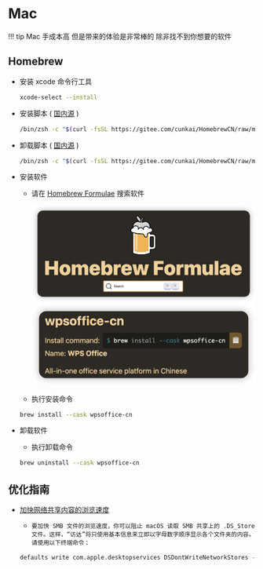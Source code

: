 # Mac

!!! tip
    Mac 手成本高 但是带来的体验是非常棒的 除非找不到你想要的软件

## Homebrew

- 安装 xcode 命令行工具

    ```zsh
    xcode-select --install
    ```

- 安装脚本 ( [国内源](https://gitee.com/cunkai/HomebrewCN) )

    ```zsh
    /bin/zsh -c "$(curl -fsSL https://gitee.com/cunkai/HomebrewCN/raw/master/Homebrew.sh)"
    ```

- 卸载脚本 ( [国内源](https://gitee.com/cunkai/HomebrewCN) )

    ```zsh
    /bin/zsh -c "$(curl -fsSL https://gitee.com/cunkai/HomebrewCN/raw/master/HomebrewUninstall.sh)"
    ```

- 安装软件

    - 请在 [Homebrew Formulae](https://formulae.brew.sh/) 搜索软件

        ![img](../image/homebrew.png)
        ![img](../image/wpsoffice-cn.png)

    - 执行安装命令

    ```zsh
    brew install --cask wpsoffice-cn
    ```

- 卸载软件

    - 执行卸载命令

    ```zsh
    brew uninstall --cask wpsoffice-cn
    ```

## 优化指南

- [加快网络共享内容的浏览速度](https://support.apple.com/zh-cn/102064)

    - `要加快 SMB 文件的浏览速度，你可以阻止 macOS 读取 SMB 共享上的 .DS_Store 文件。这样，“访达”将只使用基本信息来立即以字母数字顺序显示各个文件夹的内容。请使用以下终端命令：`

    ```zsh
    defaults write com.apple.desktopservices DSDontWriteNetworkStores -bool TRUE
    ```
